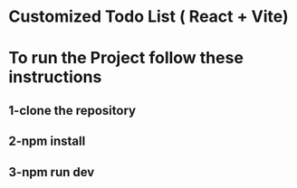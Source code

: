 # Customized Todo List ( React + Vite)
# To run the Project follow these instructions
## 1-clone the repository
## 2-npm install
## 3-npm run dev
